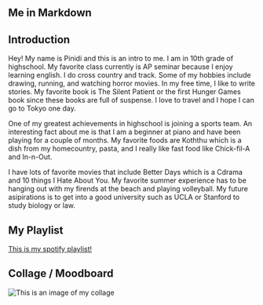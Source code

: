 ## Me in Markdown

## Introduction

Hey! My name is Pinidi and this is an intro to me. I am in 10th grade of highschool. My favorite class currently is AP seminar because I enjoy learning english. I do cross country and track. Some of my hobbies include drawing, running, and watching horror movies. In my free time, I like to write stories. My favorite book is The Silent Patient or the first Hunger Games book since these books are full of suspense. I love to travel and I hope I can go to Tokyo one day.

One of my greatest achievements in highschool is joining a sports team. An interesting fact about me is that I am a beginner at piano and have been playing for a couple of months. My favorite foods are Koththu which is a dish from my homecountry, pasta, and I really like fast food like Chick-fil-A and In-n-Out.

I have lots of favorite movies that include Better Days which is a Cdrama and 10 things I Hate About You. My favorite summer experience has to be hanging out with my firends at the beach and playing volleyball. My future asipirations is to get into a good university such as UCLA or Stanford to study biology or law.

## My Playlist

[This is my spotify playlist!](https://open.spotify.com/playlist/2joXHRJ5qLFLQ6HAK3RlFa)

## Collage / Moodboard
![This is an image of my collage](moodboard.png)

